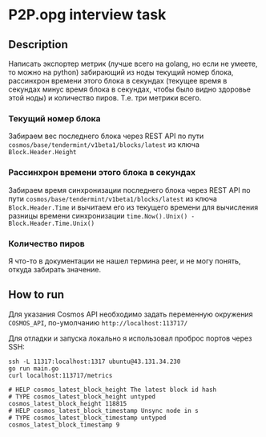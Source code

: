# P2P.opg interview task

## Description
Написать экспортер метрик (лучше всего на golang, но если не умеете, то можно на python) забирающий из ноды текущий номер блока, рассинхрон времени этого блока в секундах (текущее время в секундах минус время блока в секундах, чтобы было видно здоровье этой ноды) и количество пиров. Т.е. три метрики всего.

### Текущий номер блока
Забираем вес последнего блока через REST API по пути `cosmos/base/tendermint/v1beta1/blocks/latest` из ключа `Block.Header.Height`

### Рассинхрон времени этого блока в секундах
Забираем время синхронизации последнего блока через REST API по пути `cosmos/base/tendermint/v1beta1/blocks/latest` из ключа `Block.Header.Time` и вычитаем его из текущего времени для вычисления разницы времени синхронизации `time.Now().Unix() - Block.Header.Time.Unix()`

### Количество пиров
Я что-то в документации не нашел термина peer, и не могу понять, откуда забирать значение.

## How to run

Для указания Cosmos API необходимо задать переменную окружения `COSMOS_API`, по-умолчанию `http://localhost:113717/`

Для отладки и запуска локально я использовал проброс портов через SSH:

```
ssh -L 11317:localhost:1317 ubuntu@43.131.34.230
go run main.go
curl localhost:113717/metrics

# HELP cosmos_latest_block_height The latest block id hash
# TYPE cosmos_latest_block_height untyped
cosmos_latest_block_height 118815
# HELP cosmos_latest_block_timestamp Unsync node in s
# TYPE cosmos_latest_block_timestamp untyped
cosmos_latest_block_timestamp 9
```


